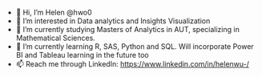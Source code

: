 - 👋 Hi, I’m Helen @hwo0
- 👀 I’m interested in Data analytics and Insights Visualization
- 🌱 I’m currently studying Masters of Analytics in AUT, specializing in Mathematical Sciences.
- 💞️ I’m currently learning R, SAS, Python and SQL. Will incorporate Power BI and Tableau learning in the future too
- 📫 Reach me through LinkedIn: https://www.linkedin.com/in/helenwu-/
<!---
hwo0/hwo0 is a ✨ special ✨ repository because its `README.md` (this file) appears on your GitHub profile.
You can click the Preview link to take a look at your changes.
--->
